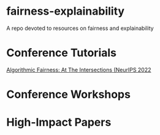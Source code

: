 # fairness-explainability
A repo devoted to resources on fairness and explainability

# Conference Tutorials

[Algorithmic Fairness: At The Intersections (NeurIPS 2022](https://neurips.cc/virtual/2022/tutorial/55815)

# Conference Workshops

# High-Impact Papers

